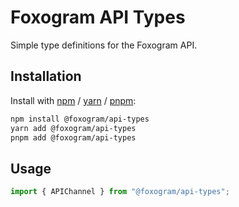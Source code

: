 # Foxogram API Types

Simple type definitions for the Foxogram API.

## Installation

Install with [npm](https://www.npmjs.com/) / [yarn](https://yarnpkg.com) / [pnpm](https://pnpm.js.org/):

```sh
npm install @foxogram/api-types
yarn add @foxogram/api-types
pnpm add @foxogram/api-types
```

## Usage

```ts
import { APIChannel } from "@foxogram/api-types";
```
